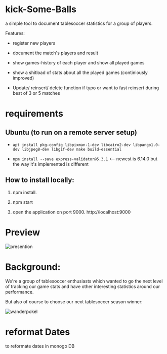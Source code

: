 # kick-Some-Balls

a simple tool to document tablesoccer statistics for a group of players. 

Features:

- register new players

- document the match's players and result 

- show games-history of each player and show all played games

- show a shitload of stats about all the played games (continiously improved)

- Update/ reinsert/ delete function if typo or want to fast reinsert during best of 3 or 5 matches


# requirements

## Ubuntu (to run on a remote server setup)

- `apt install pkg-config libpixman-1-dev libcairo2-dev libpango1.0-dev libjpeg8-dev libgif-dev make build-essential`

- `npm install --save express-validator@5.3.1` <-- newest is 6.14.0 but the way it's implemented is different

## How to install locally:

1. npm install. 

2. npm start

3. open the application on port 9000. http://localhost:9000

# Preview

![presention](https://user-images.githubusercontent.com/24300473/174416892-355f1196-0370-4042-84d8-39cfa06c6fcb.gif)

# Background: 

We're a group of tablesoccer enthusiasts which wanted to go the next level of tracking our game stats and have other interesting statistics  around our performance.

But also of course to choose our next tablesoccer season winner:

![wanderpokel](https://user-images.githubusercontent.com/24300473/174417300-bdd4a068-364b-4ccb-b7af-331fd520a591.jpg)

# reformat Dates
to reformate dates in monogo DB
